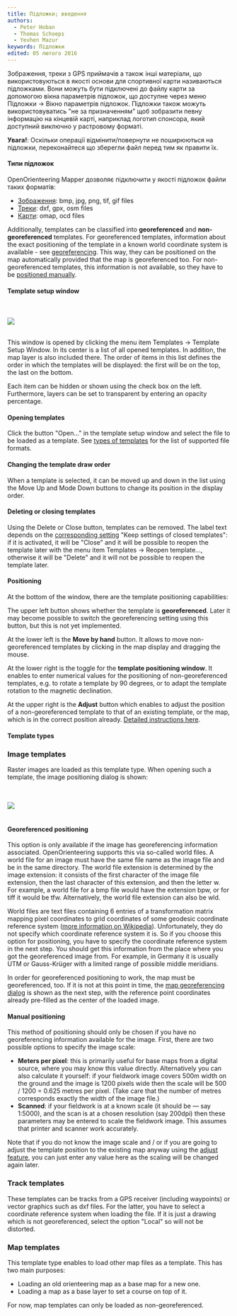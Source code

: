 ```yaml
---
title: Підложки; введення
authors:
  - Peter Hoban
  - Thomas Schoeps
  - Yevhen Mazur
keywords: Підложки
edited: 05 лютого 2016
---
```


<p>Зображення, треки з GPS приймачів а також інші матеріали, що використовуються в якості основи для спортивної карти називаються підложками. Вони можуть бути підключені до файлу карти за допомогою вікна параметрів підложок, що доступне через меню Підложки -&gt; Вікно параметрів підложок. Підложки також можуть використовуватись "не за призначенням" щоб зобразити певну інформацію на кінцевій карті, наприклад логотип спонсора, який доступний виключно у растровому форматі.</p>

<p><b>Увага!</b>: Оскільки операції відмінити/повернути не поширюються на підложки, переконайтеся що зберегли файл перед тим як правити їх.</p>

<a name="types"><h4>Типи підложок</h4></a>
<p>OpenOrienteering Mapper дозволяє підключити у якості підложок файли таких форматів:</p>
<ul>
<li><a href="#type_image">Зображення</a>: bmp, jpg, png, tif, gif files</li>
<li><a href="#type_track">Треки</a>: dxf, gpx, osm files</li>
<li><a href="#type_map">Карти</a>: omap, ocd files</li>
</ul>

<p>Additionally, templates can be classified into <b>georeferenced</b> and <b>non-georeferenced</b> templates. For georeferenced templates, information about the exact positioning of the template in a known world coordinate system is available - see <a href="georeferencing.md">georeferencing</a>. This way, they can be positioned on the map automatically provided that the map is georeferenced too. For non-georeferenced templates, this information is not available, so they have to be <a href="#positioning">positioned manually</a>.

<a name="setup"><h4>Template setup window</h4></a>

<br/><br/><img src="images/template_setup_window.png" border="0" /><br/><br/>

<p>This window is opened by clicking the menu item Templates -&gt; Template Setup Window. In its center is a list of all opened templates. In addition, the map layer is also included there. The order of items in this list defines the order in which the templates will be displayed: the first will be on the top, the last on the bottom.</p>

<p>Each item can be hidden or shown using the check box on the left. Furthermore, layers can be set to transparent by entering an opacity percentage.</p>

<h4 id="open">Opening templates</h4>
<p>Click the button "Open..." in the template setup window and select the file to be loaded as a template. See <a href="#types">types of templates</a> for the list of supported file formats.</p>

<h4 id="draw_order">Changing the template draw order</h4>
<p>When a template is selected, it can be moved up and down in the list using the Move Up and Mode Down buttons to change its position in the display order.</p>

<h4 id="close">Deleting or closing templates</h4>
<p>Using the Delete or Close button, templates can be removed. The label text depends on the <a href="settings.md#keep_closed_templates">corresponding setting</a> "Keep settings of closed templates": if it is activated, it will be "Close" and it will be possible to reopen the template later with the menu item Templates -&gt; Reopen template..., otherwise it will be "Delete" and it will not be possible to reopen the template later.</p>

<h4 id="positioning">Positioning</h4>
<p>At the bottom of the window, there are the template positioning capabilities:</p>

<p>The upper left button shows whether the template is <b>georeferenced</b>. Later it may become possible to switch the georeferencing setting using this button, but this is not yet implemented.</p>

<p>At the lower left is the <b>Move by hand</b> button. It allows to move non-georeferenced templates by clicking in the map display and dragging the mouse.</p>

<p>At the lower right is the toggle for the <b>template positioning window</b>. It enables to enter numerical values for the positioning of non-georeferenced templates, e.g. to rotate a template by 90 degrees, or to adapt the template rotation to the magnetic declination.</p>

<p><a name="adjust">At the upper right is the <b>Adjust</b> button which enables to adjust the position of a non-georeferenced template to that of an existing template, or the map, which is in the correct position already.</a> <a href="template_adjust.md">Detailed instructions here</a>.</p>


<h4>Template types</h4>

<a name="type_image"><h3>Image templates</h3></a>

<p>Raster images are loaded as this template type. When opening such a template, the image positioning dialog is shown:</p>

<br/><br/><img src="images/template_image_positioning.png" border="0" /><br/><br/>

<h4>Georeferenced positioning</h4>

<p>This option is only available if the image has georeferencing information associated. OpenOrienteering supports this via so-called world files. A world file for an image must have the same file name as the image file and be in the same directory. The world file extension is determined by the image extension: it consists of the first character of the image file extension, then the last character of this extension, and then the letter w. For example, a world file for a bmp file would have the extension bpw, or for tiff it would be tfw. Alternatively, the world file extension can also be wld.</p>

<p>World files are text files containing 6 entries of a transformation matrix mapping pixel coordinates to grid coordinates of some geodesic coordinate reference system (<a href="http://en.wikipedia.org/wiki/World_file">more information on Wikipedia</a>). Unfortunately, they do not specify which coordinate reference system it is. So if you choose this option for positioning, you have to specify the coordinate reference system in the next step. You should get this information from the place where you got the georeferenced image from. For example, in Germany it is usually UTM or Gauss-Kr&uuml;ger with a limited range of possible middle meridians.</p>

<p>In order for georeferenced positioning to work, the map must be georeferenced, too. If it is not at this point in time, the <a href="georeferencing.md">map georeferencing dialog</a> is shown as the next step, with the reference point coordinates already pre-filled as the center of the loaded image.</p>

<h4>Manual positioning</h4>

<p>This method of positioning should only be chosen if you have no georeferencing information available for the image. First, there are two possible options to specify the image scale:</p>

<ul>
<li><b>Meters per pixel</b>: this is primarily useful for base maps from a digital source, where you may know this value directly. Alternatively you can also calculate it yourself: if your fieldwork image covers 500m width on the ground and the image is 1200 pixels wide then the scale will be 500 / 1200 = 0.625 metres per pixel. (Take care that the number of metres corresponds exactly the width of the image file.)</li>
<li><b>Scanned</b>: if your fieldwork is at a known scale (it should be &#8212; say 1:5000), and the scan is at a chosen resolution (say 200dpi) then these parameters may be entered to scale the fieldwork image. This assumes that printer and scanner work accurately.</li>
</ul>

<p>Note that if you do not know the image scale and / or if you are going to adjust the template position to the existing map anyway using the <a href="#adjust">adjust feature</a>, you can just enter any value here as the scaling will be changed again later.</p>

<a name="type_track"><h3>Track templates</h3></a>

<p>These templates can be tracks from a GPS receiver (including waypoints) or vector graphics such as dxf files. For the latter, you have to select a coordinate reference system when loading the file. If it is just a drawing which is not georeferenced, select the option "Local" so will not be distorted.</p>

<a name="type_map"><h3>Map templates</h3></a>

<p>This template type enables to load other map files as a template. This has two main purposes:</p>

<ul>
<li>Loading an old orienteering map as a base map for a new one.</li>
<li>Loading a map as a base layer to set a course on top of it.</li>
</ul>

<p>For now, map templates can only be loaded as non-georeferenced.</p>

